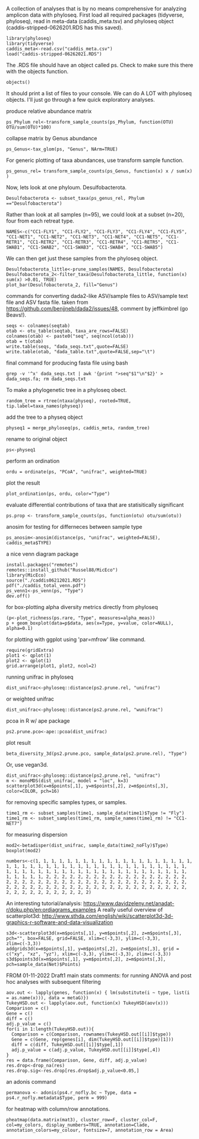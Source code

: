 A collection of analyses that is by no means comprehensive for analyzing amplicon data with phyloseq.
First load all required packages (tidyverse, phyloseq), read in meta-data (caddis_meta.tsv) and phyloseq object (caddis-stripped-0626201.RDS has this saved). 
```
library(phyloseq)
library(tidyverse)
caddis_meta<-read.csv("caddis_meta.csv")
load("caddis-stripped-06262021.RDS")
```
The .RDS file should have an object called ps. Check to make sure this there with the objects function.

```
objects()
```
It should print a list of files to your console.
We can do A LOT with phyloseq objects. I'll just go through a few quick exploratory analyses.

produce relative abundance matrix

```
ps_Phylum_rel<-transform_sample_counts(ps_Phylum, function(OTU) OTU/sum(OTU)*100)
```

collapse matrix by Genus abundance                                       
```
ps_Genus<-tax_glom(ps, "Genus", NArm=TRUE)
```

For generic plotting of taxa abundances, use transform sample function.

```
ps_genus_rel= transform_sample_counts(ps_Genus, function(x) x / sum(x) )
```
Now, lets look at one phyloum. Desulfobacterota.

```
Desulfobacterota <- subset_taxa(ps_genus_rel, Phylum =="Desulfobacterota")
``` 

Rather than look at all samples (n=95), we could look at a subset (n=20), four from each retreat type.
```
NAMES<-c("CC1-FLY1", "CC1-FLY2", "CC1-FLY3", "CC1-FLY4", "CC1-FLY5", "CC1-NET1", "CC1-NET2", "CC1-NET3", "CC1-NET4", "CC1-NET5", "CC1-RETR1", "CC1-RETR2", "CC1-RETR3", "CC1-RETR4", "CC1-RETR5", "CC1-SWAB1", "CC1-SWAB2", "CC1-SWAB3", "CC1-SWAB4", "CC1-SWAB5")
```
We can then get just these samples from the phyloseq object.
```
Desulfobacterota_little<-prune_samples(NAMES, Desulfobacterota)
Desulfobacterota_2<-filter_taxa(Desulfobacterota_little, function(x) sum(x) >0.01, TRUE)
plot_bar(Desulfobacterota_2, fill="Genus")
```

commands for converting dada2-like ASV/sample files to ASV/sample text file and ASV fasta file.
taken from https://github.com/benjjneb/dada2/issues/48, comment by jeffkimbrel (go Beavs!).
```
seqs <- colnames(seqtab)
otab <- otu_table(seqtab, taxa_are_rows=FALSE)
colnames(otab) <- paste0("seq", seq(ncol(otab)))
otab = t(otab)
write.table(seqs, "dada_seqs.txt",quote=FALSE)
write.table(otab, "dada_table.txt",quote=FALSE,sep="\t")
```

final command for producing fasta file using bash
```
grep -v '^x' dada_seqs.txt | awk '{print ">seq"$1"\n"$2}' > dada_seqs.fa; rm dada_seqs.txt
```

To make a phylogenetic tree in a phyloseq obect.
```
random_tree = rtree(ntaxa(physeq), rooted=TRUE, tip.label=taxa_names(physeq))
```

add the tree to a physeq object
```
physeq1 = merge_phyloseq(ps, caddis_meta, random_tree)
```
rename to original object
```
ps<-physeq1
```

perform an ordination
```
ordu = ordinate(ps, "PCoA", "unifrac", weighted=TRUE)
```
plot the result
```
plot_ordination(ps, ordu, color="Type")
```

evaluate differential contributions of taxa that are statisitically significant
```
ps.prop <- transform_sample_counts(ps, function(otu) otu/sum(otu))
```
anosim for testing for differneces between sample type 
```
ps_anosim<-anosim(distance(ps, "unifrac", weighted=FALSE), caddis_meta$TYPE)
```
a nice venn diagram package
```
install.packages("remotes")
remotes::install_github("Russel88/MicEco")
library(MicEco)
source("./caddis06212021.RDS")
pdf("./caddis_total_venn.pdf")
ps_venn1<-ps_venn(ps, "Type")
dev.off()
```                               
for box-plotting alpha diversity metrics directly from phyloseq
```
(p<-plot_richness(ps.rare, "Type", measures=alpha_meas))
p + geom_boxplot(data=p$data, aes(x=Type, y=value, color=NULL), alpha=0.1)
```
for plotting with ggplot using 'par=mfrow' like command.
```
require(gridExtra)
plot1 <- qplot(1)
plot2 <- qplot(1)
grid.arrange(plot1, plot2, ncol=2)
```
running unifrac in phyloseq
```
dist_unifrac<-phyloseq::distance(ps2.prune.rel, "unifrac")
```
or weighted unifrac
```
dist_unifrac<-phyloseq::distance(ps2.prune.rel, "wunifrac")
```
pcoa in R w/ ape package
```
ps2.prune.pco<-ape::pcoa(dist_unifrac)
```
plot result
```
beta_diversity_3d(ps2.prune.pco, sample_data(ps2.prune.rel), "Type")
```
Or, use vegan3d.
```
dist_unifrac<-phyloseq::distance(ps2.prune.rel, "unifrac")
m <- monoMDS(dist_unifrac, model = "loc", k=3)
scatterplot3d(x=m$points[,1], y=m$points[,2], z=m$points[,3], color=COLOR, pch=16)
```
for removing specific samples types, or samples.
```
time1_rm <- subset_samples(time1, sample_data(time1)$Type != "Fly")
time1_rm <- subset_samples(time1_rm, sample_names(time1_rm) != "CC1-NET7")
```
for measuring dispersion
```
mod2<-betadisper(dist_unifrac, sample_data(time2_noFly)$Type)
boxplot(mod2)
```
```
numbers<-c(1, 1, 1, 1, 1, 1, 1, 1, 1, 1, 1, 1, 1, 1, 1, 1, 1, 1, 1, 1, 1, 1, 1, 1, 1, 1, 1, 1, 1, 1, 1, 1, 1, 1, 1, 1, 1, 1, 1, 1, 1, 1, 1, 1, 1, 1, 1, 1, 1, 1, 1, 1, 1, 1, 1, 1, 1, 1, 1, 1, 1, 1, 1, 1, 1, 1, 1, 1, 1, 1, 1, 2, 2, 2, 2, 2, 2, 2, 2, 2, 2, 2, 2, 2, 2, 2, 2, 2, 2, 2, 2, 2, 2, 2, 2, 2, 2, 2, 2, 2, 2, 2, 2, 2, 2, 2, 2, 2, 2, 2, 2, 2, 2, 2, 2, 2, 2, 2, 2, 2, 2, 2, 2, 2, 2, 2, 2, 2, 2, 2, 2, 2, 2, 2, 2, 2, 2, 2, 2, 2, 2, 2, 2, 2, 2, 2)
```
An interesting tutorial/analysis:
https://www.davidzeleny.net/anadat-r/doku.php/en:ordiagrams_examples
A really useful overview of scatterplot3d:
http://www.sthda.com/english/wiki/scatterplot3d-3d-graphics-r-software-and-data-visualization

```
s3d<-scatterplot3d(x=m$points[,1], y=m$points[,2], z=m$points[,3], pch="", box=FALSE, grid=FALSE, xlim=c(-3,3), ylim=c(-3,3), zlim=c(-3,3))
addgrids3d(x=m$points[,1], y=m$points[,2], z=m$points[,3], grid = c("xy", "xz", "yz"), xlim=c(-3,3), ylim=c(-3,3), zlim=c(-3,3))
s3d$points3d(x=m$points[,1], y=m$points[,2], z=m$points[,3], pch=sample_data(Net)$Points)
```
FROM 01-11-2022 Draft1 main stats comments: for running ANOVA and post hoc analyses with subsequent filtering
```
aov.out <- lapply(genes, function(x) { lm(substitute(i ~ type, list(i = as.name(x))), data = metaG)})
TukeyHSD.out <- lapply(aov.out, function(x) TukeyHSD(aov(x)))
Comparison = c()
Gene = c()
diff = c()
adj.p_value = c()
for(i in 1:length(TukeyHSD.out)){
  Comparison = c(Comparison, rownames(TukeyHSD.out[[i]]$type)) 
  Gene = c(Gene, rep(genes[i], dim(TukeyHSD.out[[i]]$type)[1]))
  diff = c(diff, TukeyHSD.out[[i]]$type[,1])
  adj.p_value = c(adj.p_value, TukeyHSD.out[[i]]$type[,4])
}
res = data.frame(Comparison, Gene, diff, adj.p_value)
res.drop<-drop_na(res)
res.drop.sig<-res.drop[res.drop$adj.p_value<0.05,]
```
an adonis command
```
permanova <- adonis(ps4.r_nofly.bc ~ Type, data = ps4.r_nofly.metadata$Type, perm = 999)
```
for heatmap with column/row annotations. 
```
pheatmap(data.matrix(mat3), cluster_row=F, cluster_col=F, col=my_colors, display_numbers=TRUE, annotation=Clade, annotation_colors=my_colour, fontsize=7, annotation_row = Area)
```
